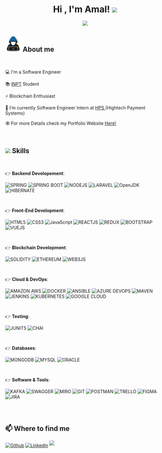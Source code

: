 
<h1 align="center"><b>Hi , I'm Amal! </b><img src="https://media.giphy.com/media/hvRJCLFzcasrR4ia7z/giphy.gif" width="35"></h1>

<p align="center">
  <a href="https://github.com/DenverCoder1/readme-typing-svg"><img src="https://readme-typing-svg.herokuapp.com?font=Time+New+Roman&color=cyan&size=25&center=true&vCenter=true&width=600&height=100&lines=Welcome+To+my+Profile..&hearts;"></a>
</p>


## <picture><img src = "https://github.com/0xAbdulKhalid/0xAbdulKhalid/raw/main/assets/mdImages/about_me.gif" width = 50px></picture> **About me**

<br>

💻 I'm a Software Engineer 

📚 <a href="http://www.inpt.ac.ma/">INPT</a> Student
   
⚡ Blockchain Enthusiast
   
🔭 I’m currently Software Engineer Intern at <a href="https://www.hps-worldwide.com/">HPS <a>(Hightech Payment Systems)
   
🕸️ For more Details check my Portfolio Website <a href="https://kalimamalportfolio.azurewebsites.net/">Here!<a>

<br>




## <img src="https://media2.giphy.com/media/QssGEmpkyEOhBCb7e1/giphy.gif?cid=ecf05e47a0n3gi1bfqntqmob8g9aid1oyj2wr3ds3mg700bl&rid=giphy.gif" width ="25"><b> Skills</b>
  
  <br>

<p align="center">

👉 **Backend Developement**:
  
  ![SPRING](https://img.shields.io/badge/Spring-6DB33F?style=for-the-badge&logo=spring&logoColor=white)
  ![SPRING BOOT](https://img.shields.io/badge/Spring_Boot-F2F4F9?style=for-the-badge&logo=spring-boot)
  ![NODEJS](https://img.shields.io/badge/Node.js-339933?style=for-the-badge&logo=nodedotjs&logoColor=white)
  ![LARAVEL](https://img.shields.io/badge/Laravel-FF2D20?style=for-the-badge&logo=laravel&logoColor=white)
  ![OpenJDK](https://img.shields.io/badge/OpenJDK-ED8B00?style=for-the-badge&logo=openjdk&logoColor=white)
  ![HIBERNATE](https://img.shields.io/badge/Hibernate-59666C?style=for-the-badge&logo=Hibernate&logoColor=white)
  
  <br>

👉 **Front-End Development**:

   ![HTML5](https://img.shields.io/badge/HTML5%20-%23E34F26.svg?style=for-the-badge&logo=html5&logoColor=white)
   ![CSS3](https://img.shields.io/badge/CSS%20-%231572B6.svg?style=for-the-badge&logo=css3&logoColor=white)
   ![JavaScript](https://img.shields.io/badge/JavaScript%20-%23F7DF1E.svg?style=for-the-badge&logo=javascript&logoColor=black)
   ![REACTJS](https://img.shields.io/badge/React-20232A?style=for-the-badge&logo=react&logoColor=61DAFB)
   ![REDUX](https://img.shields.io/badge/Redux-593D88?style=for-the-badge&logo=redux&logoColor=white)
   ![BOOTSTRAP](https://img.shields.io/badge/Bootstrap-563D7C?style=for-the-badge&logo=bootstrap&logoColor=white)
   ![VUEJS](https://img.shields.io/badge/Vue.js-35495E?style=for-the-badge&logo=vuedotjs&logoColor=4FC08D)
  
  <br>

👉 **Blockchain Development**:

  ![SOLIDITY](https://img.shields.io/badge/Solidity-e6e6e6?style=for-the-badge&logo=solidity&logoColor=black)
  ![ETHEREUM](https://img.shields.io/badge/Ethereum-3C3C3D?style=for-the-badge&logo=Ethereum&logoColor=white)
  ![WEB3JS](https://img.shields.io/badge/web3.js-F16822?style=for-the-badge&logo=web3.js&logoColor=white)

  <br>
  
 

👉 **Cloud & DevOps**:
  
  ![AMAZON AWS](https://img.shields.io/badge/Amazon_AWS-232F3E?style=for-the-badge&logo=amazon-aws&logoColor=white)
  ![DOCKER](https://img.shields.io/badge/Docker-2CA5E0?style=for-the-badge&logo=docker&logoColor=white)
  ![ANSIBLE](https://img.shields.io/badge/Ansible-000000?style=for-the-badge&logo=ansible&logoColor=white)
  ![AZURE DEVOPS](https://img.shields.io/badge/Azure_DevOps-0078D7?style=for-the-badge&logo=azure-devops&logoColor=white)
  ![MAVEN](https://img.shields.io/badge/apache_maven-C71A36?style=for-the-badge&logo=apachemaven&logoColor=white)
  ![JENKINS](https://img.shields.io/badge/Jenkins-D24939?style=for-the-badge&logo=Jenkins&logoColor=white)
  ![KUBERNETES](https://img.shields.io/badge/kubernetes-326ce5.svg?&style=for-the-badge&logo=kubernetes&logoColor=white)
  ![GOOGLE CLOUD](https://img.shields.io/badge/Google_Cloud-4285F4?style=for-the-badge&logo=google-cloud&logoColor=white)
  
  <br>
  
👉 **Testing**:
  
  ![JUNIT5](https://img.shields.io/badge/Junit5-25A162?style=for-the-badge&logo=junit5&logoColor=white)
  ![CHAI](https://img.shields.io/badge/chai-A30701?style=for-the-badge&logo=chai&logoColor=white)
  
  <br>
  
👉 **Databases**:
  
  ![MONGODB](https://img.shields.io/badge/MongoDB-4EA94B?style=for-the-badge&logo=mongodb&logoColor=white)
  ![MYSQL](https://img.shields.io/badge/MySQL-005C84?style=for-the-badge&logo=mysql&logoColor=white)
  ![ORACLE](https://img.shields.io/badge/Oracle-F80000?style=for-the-badge&logo=Oracle&logoColor=white)
  
  <br>

👉 **Software & Tools**: 
  
  ![KAFKA](https://img.shields.io/badge/Apache_Kafka-231F20?style=for-the-badge&logo=apache-kafka&logoColor=white)
  ![SWAGGER](https://img.shields.io/badge/Swagger-85EA2D?style=for-the-badge&logo=Swagger&logoColor=white)
  ![MIRO](https://img.shields.io/badge/Miro-F7C922?style=for-the-badge&logo=Miro&logoColor=050036)
  ![GIT](https://img.shields.io/badge/Git-F05032?style=for-the-badge&logo=git&logoColor=white)
  ![POSTMAN](https://img.shields.io/badge/Postman-FF6C37?style=for-the-badge&logo=Postman&logoColor=white)
  ![TRELLO](https://img.shields.io/badge/Trello-0052CC?style=for-the-badge&logo=trello&logoColor=white)
  ![FIGMA](https://img.shields.io/badge/Figma-F24E1E?style=for-the-badge&logo=figma&logoColor=white)
  ![JIRA](https://img.shields.io/badge/Jira-0052CC?style=for-the-badge&logo=Jira&logoColor=white)
</p>

<br><br>



## <b> 📫 Where to find me</b> 
 
<p><a href="https://github.com/AMALK319" target="_blank"><img alt="Github" src="https://img.shields.io/badge/GitHub-%2312100E.svg?&style=for-the-badge&logo=Github&logoColor=white" /></a> <a href="https://www.linkedin.com/in/amal-kalim-4648951b4/" target="_blank"><img alt="LinkedIn" src="https://img.shields.io/badge/linkedin-%230077B5.svg?&style=for-the-badge&logo=linkedin&logoColor=white" /></a> <a href="mailto:kalimamal07@gmail.com" target="_blank"><img src="https://img.shields.io/badge/gmail-%23EA4335.svg?style=for-the-badge&logo=gmail&logoColor=white" t=mail style="margin-bottom: 5px;" /></a>
</p>

 <br><br>


